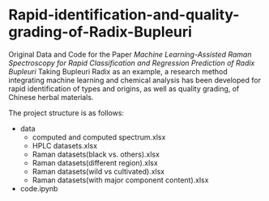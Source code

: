 # Rapid-identification-and-quality-grading-of-Radix-Bupleuri
Original Data and Code for the Paper _Machine Learning-Assisted Raman Spectroscopy for Rapid Classification and Regression Prediction of Radix Bupleuri_
Taking Bupleuri Radix as an example, a research method integrating machine learning and chemical analysis has been developed for rapid identification of types and origins, as well as quality grading, of Chinese herbal materials.

The project structure is as follows:
* data
    * computed and computed spectrum.xlsx
    * HPLC datasets.xlsx
    * Raman datasets(black vs. others).xlsx
    * Raman datasets(different region).xlsx
    * Raman datasets(wild vs cultivated).xlsx
    * Raman datasets(with major component content).xlsx
* code.ipynb
